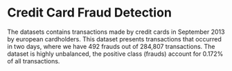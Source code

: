 # Credit Card Fraud Detection #

The datasets contains transactions made by credit cards in September
2013 by european cardholders. This dataset presents transactions that
occurred in two days, where we have 492 frauds out of 284,807
transactions. The dataset is highly unbalanced, the positive class (frauds)
account for 0.172% of all transactions.
